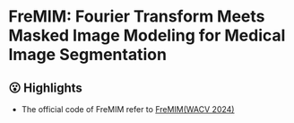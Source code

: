 # FreMIM: Fourier Transform Meets Masked Image Modeling for Medical Image Segmentation

## 😮 Highlights
* The official code of FreMIM refer to [FreMIM(WACV 2024)](https://github.com/Rubics-Xuan/FreMIM) 
